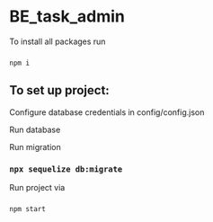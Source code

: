 # BE_task_admin

To install all packages run
###
`npm i`

## To set up project: 

Configure database credentials in config/config.json

Run database

Run migration
### `npx sequelize db:migrate`

Run project via
###
`npm start`
